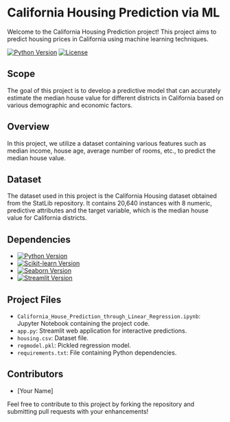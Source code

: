 # California Housing Prediction via ML

Welcome to the California Housing Prediction project! This project aims to predict housing prices in California using machine learning techniques.

[![Python Version](https://img.shields.io/badge/python-3.7%2B-blue)](https://www.python.org/downloads/release/python-370/)
[![License](https://img.shields.io/badge/license-MIT-green)](LICENSE)

## Scope

The goal of this project is to develop a predictive model that can accurately estimate the median house value for different districts in California based on various demographic and economic factors.

## Overview

In this project, we utilize a dataset containing various features such as median income, house age, average number of rooms, etc., to predict the median house value.

## Dataset

The dataset used in this project is the California Housing dataset obtained from the StatLib repository. It contains 20,640 instances with 8 numeric, predictive attributes and the target variable, which is the median house value for California districts.

## Dependencies

- [![Python Version](https://img.shields.io/badge/python-3.7%2B-blue)](https://www.python.org/downloads/release/python-370/)
- [![Scikit-learn Version](https://img.shields.io/badge/scikit--learn-0.24.1-orange)](https://scikit-learn.org/stable/)
- [![Seaborn Version](https://img.shields.io/badge/seaborn-0.11.1-brightgreen)](https://seaborn.pydata.org/)
- [![Streamlit Version](https://img.shields.io/badge/streamlit-0.87.0-red)](https://www.streamlit.io/)

## Project Files

- `California_House_Prediction_through_Linear_Regression.ipynb`: Jupyter Notebook containing the project code.
- `app.py`: Streamlit web application for interactive predictions.
- `housing.csv`: Dataset file.
- `regmodel.pkl`: Pickled regression model.
- `requirements.txt`: File containing Python dependencies.

## Contributors

- [Your Name]

Feel free to contribute to this project by forking the repository and submitting pull requests with your enhancements!
